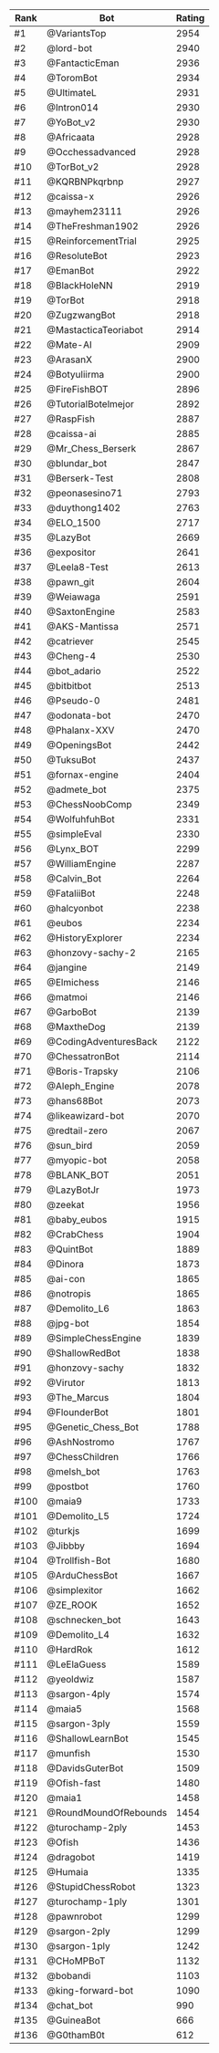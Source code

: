 Rank|Bot|Rating
---|---|---
#1|@VariantsTop|2954
#2|@lord-bot|2940
#3|@FantacticEman|2936
#4|@ToromBot|2934
#5|@UltimateL|2931
#6|@Intron014|2930
#7|@YoBot_v2|2930
#8|@Africaata|2928
#9|@Occhessadvanced|2928
#10|@TorBot_v2|2928
#11|@KQRBNPkqrbnp|2927
#12|@caissa-x|2926
#13|@mayhem23111|2926
#14|@TheFreshman1902|2926
#15|@ReinforcementTrial|2925
#16|@ResoluteBot|2923
#17|@EmanBot|2922
#18|@BlackHoleNN|2919
#19|@TorBot|2918
#20|@ZugzwangBot|2918
#21|@MastacticaTeoriabot|2914
#22|@Mate-AI|2909
#23|@ArasanX|2900
#24|@Botyuliirma|2900
#25|@FireFishBOT|2896
#26|@TutorialBotelmejor|2892
#27|@RaspFish|2887
#28|@caissa-ai|2885
#29|@Mr_Chess_Berserk|2867
#30|@blundar_bot|2847
#31|@Berserk-Test|2808
#32|@peonasesino71|2793
#33|@duythong1402|2763
#34|@ELO_1500|2717
#35|@LazyBot|2669
#36|@expositor|2641
#37|@Leela8-Test|2613
#38|@pawn_git|2604
#39|@Weiawaga|2591
#40|@SaxtonEngine|2583
#41|@AKS-Mantissa|2571
#42|@catriever|2545
#43|@Cheng-4|2530
#44|@bot_adario|2522
#45|@bitbitbot|2513
#46|@Pseudo-0|2481
#47|@odonata-bot|2470
#48|@Phalanx-XXV|2470
#49|@OpeningsBot|2442
#50|@TuksuBot|2437
#51|@fornax-engine|2404
#52|@admete_bot|2375
#53|@ChessNoobComp|2349
#54|@WolfuhfuhBot|2331
#55|@simpleEval|2330
#56|@Lynx_BOT|2299
#57|@WilliamEngine|2287
#58|@Calvin_Bot|2264
#59|@FataliiBot|2248
#60|@halcyonbot|2238
#61|@eubos|2234
#62|@HistoryExplorer|2234
#63|@honzovy-sachy-2|2165
#64|@jangine|2149
#65|@Elmichess|2146
#66|@matmoi|2146
#67|@GarboBot|2139
#68|@MaxtheDog|2139
#69|@CodingAdventuresBack|2122
#70|@ChessatronBot|2114
#71|@Boris-Trapsky|2106
#72|@Aleph_Engine|2078
#73|@hans68Bot|2073
#74|@likeawizard-bot|2070
#75|@redtail-zero|2067
#76|@sun_bird|2059
#77|@myopic-bot|2058
#78|@BLANK_BOT|2051
#79|@LazyBotJr|1973
#80|@zeekat|1956
#81|@baby_eubos|1915
#82|@CrabChess|1904
#83|@QuintBot|1889
#84|@Dinora|1873
#85|@ai-con|1865
#86|@notropis|1865
#87|@Demolito_L6|1863
#88|@jpg-bot|1854
#89|@SimpleChessEngine|1839
#90|@ShallowRedBot|1838
#91|@honzovy-sachy|1832
#92|@Virutor|1813
#93|@The_Marcus|1804
#94|@FlounderBot|1801
#95|@Genetic_Chess_Bot|1788
#96|@AshNostromo|1767
#97|@ChessChildren|1766
#98|@melsh_bot|1763
#99|@postbot|1760
#100|@maia9|1733
#101|@Demolito_L5|1724
#102|@turkjs|1699
#103|@Jibbby|1694
#104|@Trollfish-Bot|1680
#105|@ArduChessBot|1667
#106|@simplexitor|1662
#107|@ZE_ROOK|1652
#108|@schnecken_bot|1643
#109|@Demolito_L4|1632
#110|@HardRok|1612
#111|@LeElaGuess|1589
#112|@yeoldwiz|1587
#113|@sargon-4ply|1574
#114|@maia5|1568
#115|@sargon-3ply|1559
#116|@ShallowLearnBot|1545
#117|@munfish|1530
#118|@DavidsGuterBot|1509
#119|@Ofish-fast|1480
#120|@maia1|1458
#121|@RoundMoundOfRebounds|1454
#122|@turochamp-2ply|1453
#123|@Ofish|1436
#124|@dragobot|1419
#125|@Humaia|1335
#126|@StupidChessRobot|1323
#127|@turochamp-1ply|1301
#128|@pawnrobot|1299
#129|@sargon-2ply|1299
#130|@sargon-1ply|1242
#131|@CHoMPBoT|1132
#132|@bobandi|1103
#133|@king-forward-bot|1090
#134|@chat_bot|990
#135|@GuineaBot|666
#136|@G0thamB0t|612
